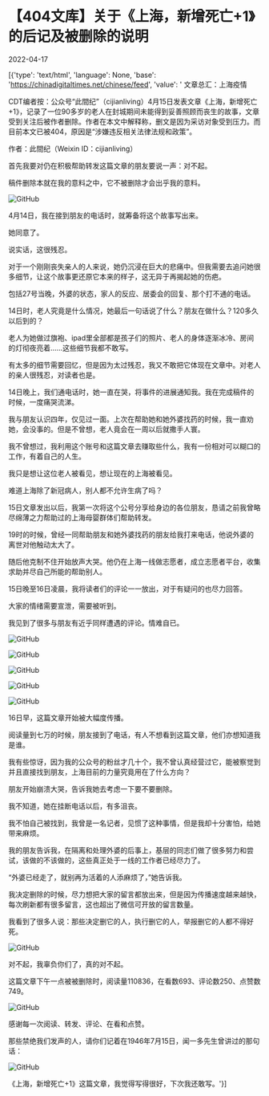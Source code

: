 # 【404文库】关于《上海，新增死亡+1》的后记及被删除的说明

2022-04-17

[{'type': 'text/html', 'language': None, 'base': 'https://chinadigitaltimes.net/chinese/feed', 'value': ' 文章总汇：上海疫情

CDT编者按：公众号“此間纪”（cijianliving）4月15日发表文章《上海，新增死亡+1》，记录了一位90多岁的老人在封城期间未能得到妥善照顾而丧生的故事，文章受到关注后被作者删除。作者在本文中解释称，删文是因为采访对象受到压力。而目前本文已被404，原因是“涉嫌违反相关法律法规和政策”。

作者：此間纪（Weixin ID：cijianliving）

首先我要对仍在积极帮助转发这篇文章的朋友要说一声：对不起。

稿件删除本就在我的意料之中，它不被删除才会出乎我的意料。

![GitHub](https://chinadigitaltimes.net/chinese/files/2022/04/post-679679-625b7815e48e1.png)

4月14日，我在接到朋友的电话时，就筹备将这个故事写出来。

她同意了。

说实话，这很残忍。

对于一个刚刚丧失亲人的人来说，她仍沉浸在巨大的悲痛中。但我需要去追问她很多细节，让这个故事更还原它本来的样子，这无异于再揭起她的伤疤。

包括27号当晚，外婆的状态，家人的反应、居委会的回复、那个打不通的电话。

14日时，老人究竟是什么情况，她最后一句话说了什么？朋友在做什么？120多久以后到的？

老人为她做过旗袍、ipad里全部都是孩子们的照片、老人的身体逐渐冰冷、房间的灯彻夜亮着&#8230;&#8230;这些细节我都不敢写。

有太多的细节需要回忆，但是因为太过残忍，我又不敢把它体现在文章中。对老人的亲人很残忍，对读者也是。

14日晚上，我们通电话时，她一直在哭，将事件的进展通知我。我在完成稿件的时候，一度痛哭流涕。

我与朋友认识四年，仅见过一面。上次在帮助她和她外婆找药的时候，我一直劝她，会没事的。但是不曾想，老人竟会在一周以后就撒手人寰。

我不曾想过，我利用这个账号和这篇文章去赚取些什么，我有一份相对可以糊口的工作，有着自己的人生。

我只是想让这位老人被看见，想让现在的上海被看见。

难道上海除了新冠病人，别人都不允许生病了吗？

15日文章发出以后，我第一次将这个公号分享给身边的各位朋友，恳请之前我曾略尽绵薄之力帮助过的上海母婴群体们帮助转发。

19时的时候，曾经一同帮助朋友和她外婆找药的朋友给我打来电话，他说外婆的离世对他触动太大了。

随后他克制不住开始放声大哭。他仍在上海一线做志愿者，成立志愿者平台，收集求助并尽自己所能的帮助别人。

15日晚至16日凌晨，我将读者们的评论一一放出，对于有疑问的也尽力回答。

大家的情绪需要宣泄，需要被听到。

我见到了很多与朋友有近乎同样遭遇的评论。情难自已。

![GitHub](https://chinadigitaltimes.net/chinese/files/2022/04/post-679679-625b7815eb650.png)

![GitHub](https://chinadigitaltimes.net/chinese/files/2022/04/post-679679-625b7815f31bb.png)

![GitHub](https://chinadigitaltimes.net/chinese/files/2022/04/post-679679-625b78160955e.png)

![GitHub](https://chinadigitaltimes.net/chinese/files/2022/04/post-679679-625b781611ae8.png)

![GitHub](https://chinadigitaltimes.net/chinese/files/2022/04/post-679679-625b78161be51.png)

16日早，这篇文章开始被大幅度传播。

阅读量到七万的时候，朋友接到了电话，有人不想看到这篇文章，他们亦想知道我是谁。

我有些惊讶，因为我的公众号的粉丝才几十个，我不曾认真经营过它，能被察觉到并且直接找到朋友，上海目前的力量究竟用在了什么方向？

朋友开始崩溃大哭，告诉我她去考虑一下要不要删除。

我不知道，她在挂断电话以后，有多沮丧。

我不怕自己被找到，我曾是一名记者，见惯了这种事情，但是我却十分害怕，给她带来麻烦。

我的朋友告诉我，在隔离和处理外婆的后事上，基层的同志们做了很多努力和尝试，该做的不该做的，这些真正处于一线的工作者已经尽力了。

“外婆已经走了，就别再为活着的人添麻烦了，”她告诉我。

我决定删除的时候，尽力想把大家的留言都放出来，但是因为传播速度越来越快，每次刷新都有很多留言，这也超出了微信可开放的留言数量。

我看到了很多人说：那些决定删它的人，执行删它的人，举报删它的人都不得好死。

![GitHub](https://chinadigitaltimes.net/chinese/files/2022/04/post-679679-625b781623c6d.png)

对不起，我辜负你们了，真的对不起。

这篇文章下午一点被被删除时，阅读量110836，在看数693、评论数250、点赞数749。

![GitHub](https://chinadigitaltimes.net/chinese/files/2022/04/post-679679-625b78162b443.png)

感谢每一次阅读、转发、评论、在看和点赞。

那些禁绝我们发声的人，请你们记着在1946年7月15日，闻一多先生曾讲过的那句话：

![GitHub](https://chinadigitaltimes.net/chinese/files/2022/04/post-679679-625b7816465c4.png)

《上海，新增死亡+1》这篇文章，我觉得写得很好，下次我还敢写。'}]